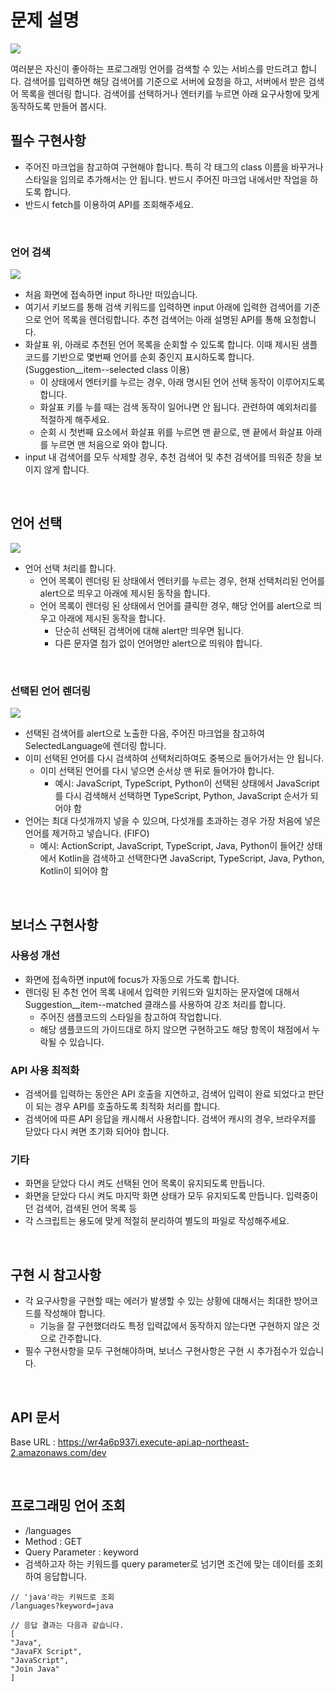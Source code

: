 # 문제 설명

![](./images/main.png)

여러분은 자신이 좋아하는 프로그래밍 언어를 검색할 수 있는 서비스를 만드려고 합니다. 검색어를 입력하면 해당 검색어를 기준으로 서버에 요청을 하고, 서버에서 받은 검색어 목록을 렌더링 합니다. 검색어를 선택하거나 엔터키를 누르면 아래 요구사항에 맞게 동작하도록 만들어 봅시다.

## 필수 구현사항

- 주어진 마크업을 참고하여 구현해야 합니다. 특히 각 태그의 class 이름을 바꾸거나 스타일을 임의로 추가해서는 안 됩니다. 반드시 주어진 마크업 내에서만 작업을 하도록 합니다.
- 반드시 fetch를 이용하여 API를 조회해주세요.

<br/>

### 언어 검색

![](./images/search.gif)

- 처음 화면에 접속하면 input 하나만 떠있습니다.
- 여기서 키보드를 통해 검색 키워드를 입력하면 input 아래에 입력한 검색어를 기준으로 언어 목록을 렌더링합니다. 추천 검색어는 아래 설명된 API를 통해 요청합니다.
- 화살표 위, 아래로 추천된 언어 목록을 순회할 수 있도록 합니다. 이때 제시된 샘플 코드를 기반으로 몇번째 언어를 순회 중인지 표시하도록 합니다. (Suggestion\_\_item--selected class 이용)
  - 이 상태에서 엔터키를 누르는 경우, 아래 명시된 언어 선택 동작이 이루어지도록 합니다.
  - 화살표 키를 누를 때는 검색 동작이 일어나면 안 됩니다. 관련하여 예외처리를 적절하게 해주세요.
  - 순회 시 첫번째 요소에서 화살표 위를 누르면 맨 끝으로, 맨 끝에서 화살표 아래를 누르면 맨 처음으로 와야 합니다.
- input 내 검색어를 모두 삭제할 경우, 추천 검색어 및 추천 검색어를 띄워준 창을 보이지 않게 합니다.

<br/>

## 언어 선택

![](./images/select.gif)

- 언어 선택 처리를 합니다.
  - 언어 목록이 렌더링 된 상태에서 엔터키를 누르는 경우, 현재 선택처리된 언어를 alert으로 띄우고 아래에 제시된 동작을 합니다.
  - 언어 목록이 렌더링 된 상태에서 언어를 클릭한 경우, 해당 언어를 alert으로 띄우고 아래에 제시된 동작을 합니다.
    - 단순히 선택된 검색어에 대해 alert만 띄우면 됩니다.
    - 다른 문자열 첨가 없이 언어명만 alert으로 띄워야 합니다.

<br/>

### 선택된 언어 렌더링

![](./images/rendering.gif)

- 선택된 검색어를 alert으로 노출한 다음, 주어진 마크업을 참고하여 SelectedLanguage에 렌더링 합니다.
- 이미 선택된 언어를 다시 검색하여 선택처리하여도 중복으로 들어가서는 안 됩니다.
  - 이미 선택된 언어를 다시 넣으면 순서상 맨 뒤로 들어가야 합니다.
    - 예시: JavaScript, TypeScript, Python이 선택된 상태에서 JavaScript를 다시 검색해서 선택하면 TypeScript, Python, JavaScript 순서가 되어야 함
- 언어는 최대 다섯개까지 넣을 수 있으며, 다섯개를 초과하는 경우 가장 처음에 넣은 언어를 제거하고 넣습니다. (FIFO)
  - 예시: ActionScript, JavaScript, TypeScript, Java, Python이 들어간 상태에서 Kotlin을 검색하고 선택한다면 JavaScript, TypeScript, Java, Python, Kotlin이 되어야 함

<br/>

## 보너스 구현사항

### 사용성 개선

- 화면에 접속하면 input에 focus가 자동으로 가도록 합니다.
- 렌더링 된 추천 언어 목록 내에서 입력한 키워드와 일치하는 문자열에 대해서 Suggestion\_\_item--matched 클래스를 사용하여 강조 처리를 합니다.
  - 주어진 샘플코드의 스타일을 참고하여 작업합니다.
  - 해당 샘플코드의 가이드대로 하지 않으면 구현하고도 해당 항목이 채점에서 누락될 수 있습니다.

### API 사용 최적화

- 검색어를 입력하는 동안은 API 호출을 지연하고, 검색어 입력이 완료 되었다고 판단이 되는 경우 API를 호출하도록 최적화 처리를 합니다.
- 검색어에 따른 API 응답을 캐시해서 사용합니다. 검색어 캐시의 경우, 브라우저를 닫았다 다시 켜면 초기화 되어야 합니다.

### 기타

- 화면을 닫았다 다시 켜도 선택된 언어 목록이 유지되도록 만듭니다.
- 화면을 닫았다 다시 켜도 마지막 화면 상태가 모두 유지되도록 만듭니다.
  입력중이던 검색어, 검색된 언어 목록 등
- 각 스크립트는 용도에 맞게 적절히 분리하여 별도의 파일로 작성해주세요.

<br/>

## 구현 시 참고사항

- 각 요구사항을 구현할 때는 에러가 발생할 수 있는 상황에 대해서는 최대한 방어코드를 작성해야 합니다.
  - 기능을 잘 구현했더라도 특정 입력값에서 동작하지 않는다면 구현하지 않은 것으로 간주합니다.
- 필수 구현사항을 모두 구현해야하며, 보너스 구현사항은 구현 시 추가점수가 있습니다.

<br/>

## API 문서

Base URL : https://wr4a6p937i.execute-api.ap-northeast-2.amazonaws.com/dev

<br/>

## 프로그래밍 언어 조회

- /languages
- Method : GET
- Query Parameter : keyword
- 검색하고자 하는 키워드를 query parameter로 넘기면 조건에 맞는 데이터를 조회하여 응답합니다.

```
// 'java'라는 키워드로 조회
/languages?keyword=java

// 응답 결과는 다음과 같습니다.
[
"Java",
"JavaFX Script",
"JavaScript",
"Join Java"
]
```
